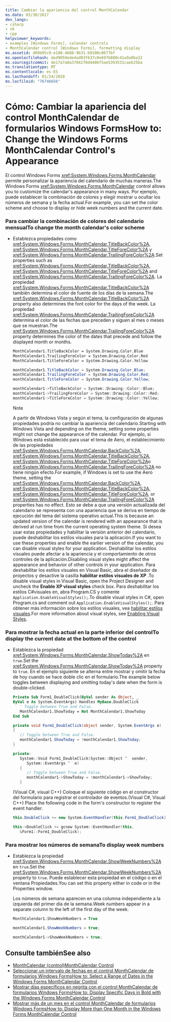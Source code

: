 ```yaml
---
title: Cambiar la apariencia del control MonthCalendar
ms.date: 03/30/2017
dev_langs:
- csharp
- vb
- cpp
helpviewer_keywords:
- examples [Windows Forms], calendar controls
- MonthCalendar control [Windows Forms], formatting display
ms.assetid: d09b95c9-e108-4608-9b31-b9100c0677bf
ms.openlocfilehash: ded9059ede4ad03f637c0e697b880c41a9a8ba32
ms.sourcegitcommit: de17a7a0a37042f0d4406f5ae5393531caeb25ba
ms.translationtype: MT
ms.contentlocale: es-ES
ms.lasthandoff: 01/24/2020
ms.locfileid: "76746656"
---
```

# <a name="how-to-change-the-windows-forms-monthcalendar-controls-appearance"></a><span data-ttu-id="bcf67-102">Cómo: Cambiar la apariencia del control MonthCalendar de formularios Windows Forms</span><span class="sxs-lookup"><span data-stu-id="bcf67-102">How to: Change the Windows Forms MonthCalendar Control's Appearance</span></span>
<span data-ttu-id="bcf67-103">El control Windows Forms <xref:System.Windows.Forms.MonthCalendar> permite personalizar la apariencia del calendario de muchas maneras.</span><span class="sxs-lookup"><span data-stu-id="bcf67-103">The Windows Forms <xref:System.Windows.Forms.MonthCalendar> control allows you to customize the calendar's appearance in many ways.</span></span> <span data-ttu-id="bcf67-104">Por ejemplo, puede establecer la combinación de colores y elegir mostrar u ocultar los números de semana y la fecha actual.</span><span class="sxs-lookup"><span data-stu-id="bcf67-104">For example, you can set the color scheme and choose to display or hide week numbers and the current date.</span></span>  
  
### <a name="to-change-the-month-calendars-color-scheme"></a><span data-ttu-id="bcf67-105">Para cambiar la combinación de colores del calendario mensual</span><span class="sxs-lookup"><span data-stu-id="bcf67-105">To change the month calendar's color scheme</span></span>  
  
- <span data-ttu-id="bcf67-106">Establezca propiedades como <xref:System.Windows.Forms.MonthCalendar.TitleBackColor%2A>, <xref:System.Windows.Forms.MonthCalendar.TitleForeColor%2A> y <xref:System.Windows.Forms.MonthCalendar.TrailingForeColor%2A>.</span><span class="sxs-lookup"><span data-stu-id="bcf67-106">Set properties such as <xref:System.Windows.Forms.MonthCalendar.TitleBackColor%2A>, <xref:System.Windows.Forms.MonthCalendar.TitleForeColor%2A> and <xref:System.Windows.Forms.MonthCalendar.TrailingForeColor%2A>.</span></span> <span data-ttu-id="bcf67-107">La propiedad <xref:System.Windows.Forms.MonthCalendar.TitleBackColor%2A> también determina el color de fuente de los días de la semana.</span><span class="sxs-lookup"><span data-stu-id="bcf67-107">The <xref:System.Windows.Forms.MonthCalendar.TitleBackColor%2A> property also determines the font color for the days of the week.</span></span> <span data-ttu-id="bcf67-108">La propiedad <xref:System.Windows.Forms.MonthCalendar.TrailingForeColor%2A> determina el color de las fechas que preceden y siguen al mes o meses que se muestran.</span><span class="sxs-lookup"><span data-stu-id="bcf67-108">The <xref:System.Windows.Forms.MonthCalendar.TrailingForeColor%2A> property determines the color of the dates that precede and follow the displayed month or months.</span></span>  
  
    ```vb  
    MonthCalendar1.TitleBackColor = System.Drawing.Color.Blue  
    MonthCalendar1.TrailingForeColor = System.Drawing.Color.Red  
    MonthCalendar1.TitleForeColor = System.Drawing.Color.Yellow  
    ```  
  
    ```csharp  
    monthCalendar1.TitleBackColor = System.Drawing.Color.Blue;  
    monthCalendar1.TrailingForeColor = System.Drawing.Color.Red;  
    monthCalendar1.TitleForeColor = System.Drawing.Color.Yellow;  
    ```  
  
    ```cpp  
    monthCalendar1->TitleBackColor = System::Drawing::Color::Blue;  
    monthCalendar1->TrailingForeColor = System::Drawing::Color::Red;  
    monthCalendar1->TitleForeColor = System::Drawing::Color::Yellow;  
    ```  
  
    > [!NOTE]
    > <span data-ttu-id="bcf67-109">A partir de Windows Vista y según el tema, la configuración de algunas propiedades podría no cambiar la apariencia del calendario.</span><span class="sxs-lookup"><span data-stu-id="bcf67-109">Starting with Windows Vista and depending on the theme, setting some properties might not change the appearance of the calendar.</span></span> <span data-ttu-id="bcf67-110">Por ejemplo, si Windows está establecido para usar el tema de Aero, el establecimiento de las propiedades <xref:System.Windows.Forms.MonthCalendar.BackColor%2A>, <xref:System.Windows.Forms.MonthCalendar.TitleBackColor%2A>, <xref:System.Windows.Forms.MonthCalendar.TitleForeColor%2A>o <xref:System.Windows.Forms.MonthCalendar.TrailingForeColor%2A> no tiene ningún efecto.</span><span class="sxs-lookup"><span data-stu-id="bcf67-110">For example, if Windows is set to use the Aero theme, setting the <xref:System.Windows.Forms.MonthCalendar.BackColor%2A>, <xref:System.Windows.Forms.MonthCalendar.TitleBackColor%2A>, <xref:System.Windows.Forms.MonthCalendar.TitleForeColor%2A>, or <xref:System.Windows.Forms.MonthCalendar.TrailingForeColor%2A> properties has no effect.</span></span> <span data-ttu-id="bcf67-111">Esto se debe a que una versión actualizada del calendario se representa con una apariencia que se deriva en tiempo de ejecución del tema del sistema operativo actual.</span><span class="sxs-lookup"><span data-stu-id="bcf67-111">This is because an updated version of the calendar is rendered with an appearance that is derived at run time from the current operating system theme.</span></span> <span data-ttu-id="bcf67-112">Si desea usar estas propiedades y habilitar la versión anterior del calendario, puede deshabilitar los estilos visuales para la aplicación.</span><span class="sxs-lookup"><span data-stu-id="bcf67-112">If you want to use these properties and enable the earlier version of the calendar, you can disable visual styles for your application.</span></span> <span data-ttu-id="bcf67-113">Deshabilitar los estilos visuales puede afectar a la apariencia y el comportamiento de otros controles de la aplicación.</span><span class="sxs-lookup"><span data-stu-id="bcf67-113">Disabling visual styles might affect the appearance and behavior of other controls in your application.</span></span> <span data-ttu-id="bcf67-114">Para deshabilitar los estilos visuales en Visual Basic, abra el diseñador de proyectos y desactive la casilla **habilitar estilos visuales de XP** .</span><span class="sxs-lookup"><span data-stu-id="bcf67-114">To disable visual styles in Visual Basic, open the Project Designer and uncheck the **Enable XP visual styles** check box.</span></span> <span data-ttu-id="bcf67-115">Para deshabilitar los estilos C#visuales en, abra Program.CS y comente `Application.EnableVisualStyles();`.</span><span class="sxs-lookup"><span data-stu-id="bcf67-115">To disable visual styles in C#, open Program.cs and comment out `Application.EnableVisualStyles();`.</span></span> <span data-ttu-id="bcf67-116">Para obtener más información sobre los estilos visuales, vea [habilitar estilos visuales](/windows/desktop/controls/cookbook-overview).</span><span class="sxs-lookup"><span data-stu-id="bcf67-116">For more information about visual styles, see [Enabling Visual Styles](/windows/desktop/controls/cookbook-overview).</span></span>  
  
### <a name="to-display-the-current-date-at-the-bottom-of-the-control"></a><span data-ttu-id="bcf67-117">Para mostrar la fecha actual en la parte inferior del control</span><span class="sxs-lookup"><span data-stu-id="bcf67-117">To display the current date at the bottom of the control</span></span>  
  
- <span data-ttu-id="bcf67-118">Establezca la propiedad <xref:System.Windows.Forms.MonthCalendar.ShowToday%2A> en `true`.</span><span class="sxs-lookup"><span data-stu-id="bcf67-118">Set the <xref:System.Windows.Forms.MonthCalendar.ShowToday%2A> property to `true`.</span></span> <span data-ttu-id="bcf67-119">En el ejemplo siguiente se alterna entre mostrar y omitir la fecha de hoy cuando se hace doble clic en el formulario.</span><span class="sxs-lookup"><span data-stu-id="bcf67-119">The example below toggles between displaying and omitting today's date when the form is double-clicked.</span></span>  
  
    ```vb  
    Private Sub Form1_DoubleClick(ByVal sender As Object, _  
    ByVal e As System.EventArgs) Handles MyBase.DoubleClick  
       ' Toggle between True and False.  
       MonthCalendar1.ShowToday = Not MonthCalendar1.ShowToday  
    End Sub  
    ```  
  
    ```csharp  
    private void Form1_DoubleClick(object sender, System.EventArgs e)  
    {  
       // Toggle between True and False.  
       monthCalendar1.ShowToday = !monthCalendar1.ShowToday;  
    }  
    ```  
  
    ```cpp  
    private:  
       System::Void Form1_DoubleClick(System::Object ^  sender,  
          System::EventArgs ^  e)  
       {  
          // Toggle between True and False.  
          monthCalendar1->ShowToday = !monthCalendar1->ShowToday;  
       }  
    ```  
  
     <span data-ttu-id="bcf67-120">(Visual C#, visual C++) Coloque el siguiente código en el constructor del formulario para registrar el controlador de eventos.</span><span class="sxs-lookup"><span data-stu-id="bcf67-120">(Visual C#, Visual C++) Place the following code in the form's constructor to register the event handler.</span></span>  
  
    ```csharp  
    this.DoubleClick += new System.EventHandler(this.Form1_DoubleClick);  
    ```  
  
    ```cpp  
    this->DoubleClick += gcnew System::EventHandler(this,  
       &Form1::Form1_DoubleClick);  
    ```  
  
### <a name="to-display-week-numbers"></a><span data-ttu-id="bcf67-121">Para mostrar los números de semana</span><span class="sxs-lookup"><span data-stu-id="bcf67-121">To display week numbers</span></span>  
  
- <span data-ttu-id="bcf67-122">Establezca la propiedad <xref:System.Windows.Forms.MonthCalendar.ShowWeekNumbers%2A> en `true`.</span><span class="sxs-lookup"><span data-stu-id="bcf67-122">Set the <xref:System.Windows.Forms.MonthCalendar.ShowWeekNumbers%2A> property to `true`.</span></span> <span data-ttu-id="bcf67-123">Puede establecer esta propiedad en el código o en el ventana Propiedades.</span><span class="sxs-lookup"><span data-stu-id="bcf67-123">You can set this property either in code or in the Properties window.</span></span>  
  
     <span data-ttu-id="bcf67-124">Los números de semana aparecen en una columna independiente a la izquierda del primer día de la semana.</span><span class="sxs-lookup"><span data-stu-id="bcf67-124">Week numbers appear in a separate column to the left of the first day of the week.</span></span>  
  
    ```vb  
    MonthCalendar1.ShowWeekNumbers = True  
    ```  
  
    ```csharp  
    monthCalendar1.ShowWeekNumbers = true;  
    ```  
  
    ```cpp  
    monthCalendar1->ShowWeekNumbers = true;  
    ```  
  
## <a name="see-also"></a><span data-ttu-id="bcf67-125">Consulte también</span><span class="sxs-lookup"><span data-stu-id="bcf67-125">See also</span></span>

- [<span data-ttu-id="bcf67-126">MonthCalendar (control)</span><span class="sxs-lookup"><span data-stu-id="bcf67-126">MonthCalendar Control</span></span>](monthcalendar-control-windows-forms.md)
- [<span data-ttu-id="bcf67-127">Seleccionar un intervalo de fechas en el control MonthCalendar de formularios Windows Forms</span><span class="sxs-lookup"><span data-stu-id="bcf67-127">How to: Select a Range of Dates in the Windows Forms MonthCalendar Control</span></span>](how-to-select-a-range-of-dates-in-the-windows-forms-monthcalendar-control.md)
- [<span data-ttu-id="bcf67-128">Mostrar días específicos en negrita con el control MonthCalendar de formularios Windows Forms</span><span class="sxs-lookup"><span data-stu-id="bcf67-128">How to: Display Specific Days in Bold with the Windows Forms MonthCalendar Control</span></span>](display-specific-days-in-bold-with-wf-monthcalendar-control.md)
- [<span data-ttu-id="bcf67-129">Mostrar más de un mes en el control MonthCalendar de formularios Windows Forms</span><span class="sxs-lookup"><span data-stu-id="bcf67-129">How to: Display More than One Month in the Windows Forms MonthCalendar Control</span></span>](display-more-than-one-month-wf-monthcalendar-control.md)
